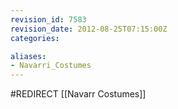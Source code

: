 ```yaml
---
revision_id: 7583
revision_date: 2012-08-25T07:15:00Z
categories:

aliases:
- Navarri_Costumes
---
```


#REDIRECT [[Navarr Costumes]]